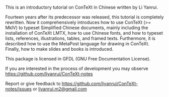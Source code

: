 This is an introductory tutorial on ConTeXt in Chinese written by Li Yanrui.

Fourteen years after its predecessor was released, this tutorial is completely rewritten. Now it comprehensively introduces how to use ConTeXt (>= MkIV) to typeset Simplified Chinese documents, mainly including the installation of ConTeXt LMTX, how to use Chinese fonts, and how to typeset lists, references, illustrations, tables, and framed texts. Furthermore, it is described how to use the MetaPost language for drawing in ConTeXt. Finally, how to make slides and books is introduced.

This package is licensed in GFDL (GNU Free Documentation License).

If you are interested in the process of development you may observe https://github.com/liyanrui/ConTeXt-notes

Report or give feedback to https://github.com/liyanrui/ConTeXt-notes/issues or liyanrui.m2@gmail.com

